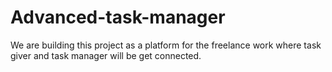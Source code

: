 # Advanced-task-manager
We are building this project as a platform for the freelance work where task giver and task manager will be get connected.
